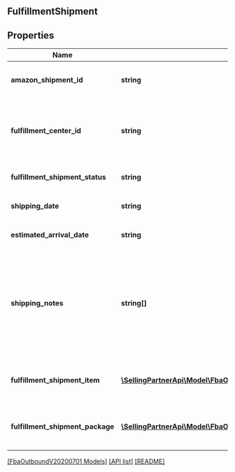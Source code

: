 ## FulfillmentShipment

## Properties

Name | Type | Description | Notes
------------ | ------------- | ------------- | -------------
**amazon_shipment_id** | **string** | A shipment identifier assigned by Amazon. |
**fulfillment_center_id** | **string** | An identifier for the fulfillment center that the shipment will be sent from. |
**fulfillment_shipment_status** | **string** | The current status of the shipment. |
**shipping_date** | **string** | A datetime string in ISO 8601 format. | [optional]
**estimated_arrival_date** | **string** | A datetime string in ISO 8601 format. | [optional]
**shipping_notes** | **string[]** | Provides additional insight into shipment timeline. Primairly used to communicate that actual delivery dates aren't available. | [optional]
**fulfillment_shipment_item** | [**\SellingPartnerApi\Model\FbaOutboundV20200701\FulfillmentShipmentItem[]**](FulfillmentShipmentItem.md) | An array of fulfillment shipment item information. |
**fulfillment_shipment_package** | [**\SellingPartnerApi\Model\FbaOutboundV20200701\FulfillmentShipmentPackage[]**](FulfillmentShipmentPackage.md) | An array of fulfillment shipment package information. | [optional]

[[FbaOutboundV20200701 Models]](../) [[API list]](../../Api) [[README]](../../../README.md)
